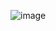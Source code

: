 ![image](https://github.com/slaguero/OptativoIII-Par/assets/148821277/17259e12-520b-4ea8-a08a-3c13fe3c5a29)
